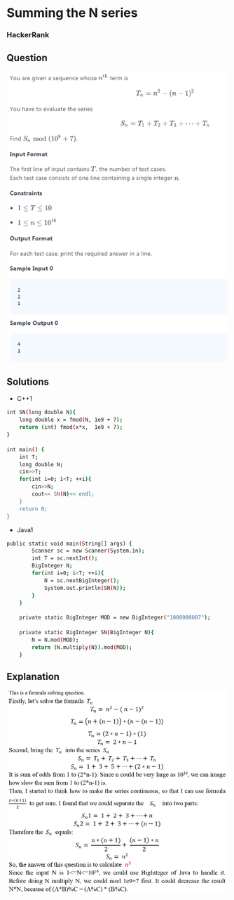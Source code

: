 # Summing the N series

### HackerRank

## Question

![Question](Images/SummingtheNseriesQ.png)

## Solutions

* C++1
```bash
int SN(long double N){
    long double x = fmod(N, 1e9 + 7);
    return (int) fmod(x*x,  1e9 + 7);
}

int main() {
    int T;
    long double N;
    cin>>T;
    for(int i=0; i<T; ++i){
        cin>>N;
        cout<< SN(N)<< endl;
    }
    return 0;
}
```

* Java1
```bash
public static void main(String[] args) {
        Scanner sc = new Scanner(System.in);
        int T = sc.nextInt();
        BigInteger N;
        for(int i=0; i<T; ++i){
            N = sc.nextBigInteger();
            System.out.println(SN(N));
        }  
    }
    
    private static BigInteger MOD = new BigInteger("1000000007");
    
    private static BigInteger SN(BigInteger N){
        N = N.mod(MOD);
        return (N.multiply(N)).mod(MOD);
    }
```

## Explanation

![Explanation](Images/SummingtheNseriesE.PNG)